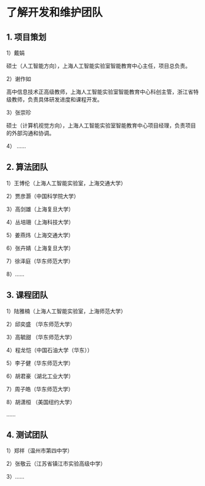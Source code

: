 # 了解开发和维护团队

## 1. 项目策划

1）戴娟 

硕士（人工智能方向），上海人工智能实验室智能教育中心主任，项目总负责。 

2）谢作如 

高中信息技术正高级教师，上海人工智能实验室智能教育中心科创主管，浙江省特级教师，负责具体研发进度和课程开发。 

3）张崇珍 

硕士（计算机视觉方向），上海人工智能实验室智能教育中心项目经理，负责项目的外部沟通和协调。

4） ……

## 2. 算法团队

1）王博伦（上海人工智能实验室，上海交通大学）

2）贾彦灏（中国科学院大学）

3）高剑雄（上海复旦大学）

4）丛培珊（上海科技大学）

5）姜燕炜（上海交通大学）

6）张卉婧（上海复旦大学）

7）徐泽庭（华东师范大学）

8）……

## 3. 课程团队

1）陆雅楠（上海人工智能实验室，上海师范大学）

2）邱奕盛 （华东师范大学）

3）高毓甜 （华东师范大学）

4）程龙恺（中国石油大学（华东））

5）李子健（华东师范大学）

6）胡君豪（湖北工业大学）

7）周子皓（华东师范大学）

8）胡潇桓 （美国纽约大学）

……

## 4. 测试团队

1）郑祥（温州市第四中学）

2）张敬云（江苏省镇江市实验高级中学）

3）……